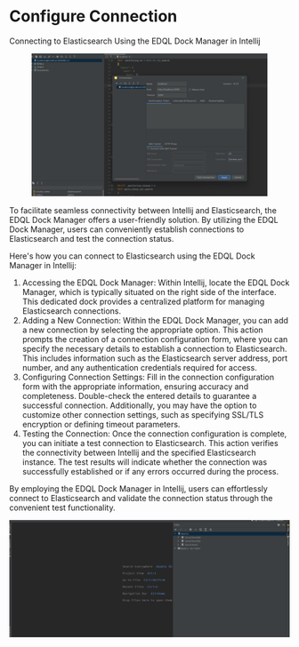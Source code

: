 # Configure Connection

Connecting to Elasticsearch Using the EDQL Dock Manager in Intellij

<figure><img src="../.gitbook/assets/image (7).png" alt=""><figcaption></figcaption></figure>

To facilitate seamless connectivity between Intellij and Elasticsearch, the EDQL Dock Manager offers a user-friendly solution. By utilizing the EDQL Dock Manager, users can conveniently establish connections to Elasticsearch and test the connection status.

Here's how you can connect to Elasticsearch using the EDQL Dock Manager in Intellij:

1. Accessing the EDQL Dock Manager: Within Intellij, locate the EDQL Dock Manager, which is typically situated on the right side of the interface. This dedicated dock provides a centralized platform for managing Elasticsearch connections.
2. Adding a New Connection: Within the EDQL Dock Manager, you can add a new connection by selecting the appropriate option. This action prompts the creation of a connection configuration form, where you can specify the necessary details to establish a connection to Elasticsearch. This includes information such as the Elasticsearch server address, port number, and any authentication credentials required for access.
3. Configuring Connection Settings: Fill in the connection configuration form with the appropriate information, ensuring accuracy and completeness. Double-check the entered details to guarantee a successful connection. Additionally, you may have the option to customize other connection settings, such as specifying SSL/TLS encryption or defining timeout parameters.
4. Testing the Connection: Once the connection configuration is complete, you can initiate a test connection to Elasticsearch. This action verifies the connectivity between Intellij and the specified Elasticsearch instance. The test results will indicate whether the connection was successfully established or if any errors occurred during the process.

By employing the EDQL Dock Manager in Intellij, users can effortlessly connect to Elasticsearch and validate the connection status through the convenient test functionality.

![](../.gitbook/assets/new-connection.gif)
